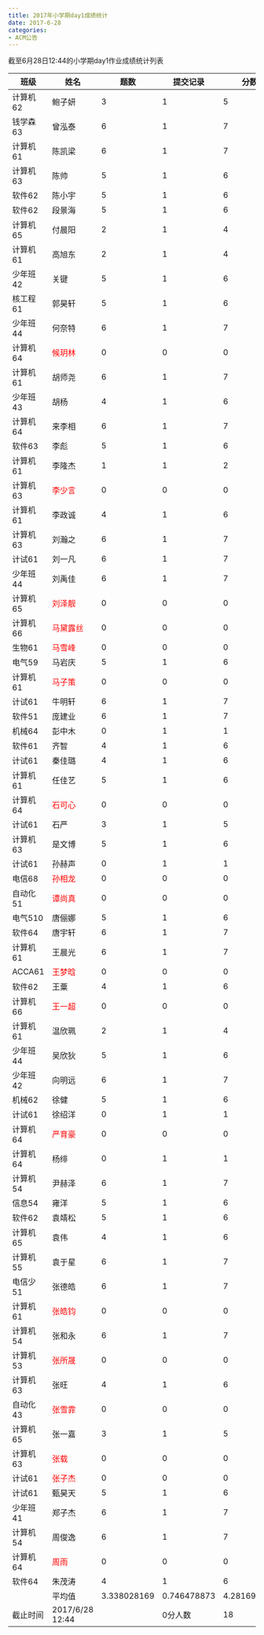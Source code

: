 ```yaml
---
title: 2017年小学期day1成绩统计
date: 2017-6-28
categories:
- ACM公告
---
```


截至6月28日12:44的小学期day1作业成绩统计列表

<!--more-->

| 班级     | 姓名                              | 题数        | 提交记录    | 分数        |
|----------|-----------------------------------|-------------|-------------|-------------|
| 计算机62 | 鲍子妍                            | 3           | 1           | 5           |
| 钱学森63 | 曾泓泰                            | 6           | 1           | 7           |
| 计算机61 | 陈凯梁                            | 6           | 1           | 7           |
| 计算机63 | 陈帅                              | 5           | 1           | 6           |
| 软件62   | 陈小宇                            | 5           | 1           | 6           |
| 软件62   | 段景海                            | 5           | 1           | 6           |
| 计算机65 | 付晨阳                            | 2           | 1           | 4           |
| 计算机61 | 高旭东                            | 2           | 1           | 4           |
| 少年班42 | 关键                              | 5           | 1           | 6           |
| 核工程61 | 郭昊轩                            | 5           | 1           | 6           |
| 少年班44 | 何奈特                            | 6           | 1           | 7           |
| 计算机64 | <font color='red'>候玥林</font>   | 0           | 0           | 0           |
| 计算机61 | 胡师尧                            | 6           | 1           | 7           |
| 少年班43 | 胡杨                              | 4           | 1           | 6           |
| 计算机64 | 来李相                            | 6           | 1           | 7           |
| 软件63   | 李彪                              | 5           | 1           | 6           |
| 计算机61 | 李隆杰                            | 1           | 1           | 2           |
| 计算机63 | <font color='red'>李少言</font>   | 0           | 0           | 0           |
| 计算机61 | 李政诚                            | 4           | 1           | 6           |
| 计算机63 | 刘瀚之                            | 6           | 1           | 7           |
| 计试61   | 刘一凡                            | 6           | 1           | 7           |
| 少年班44 | 刘禹佳                            | 6           | 1           | 7           |
| 计算机65 | <font color='red'>刘泽靓</font>   | 0           | 0           | 0           |
| 计算机66 | <font color='red'>马黛露丝</font> | 0           | 0           | 0           |
| 生物61   | <font color='red'>马雪峰</font>   | 0           | 0           | 0           |
| 电气59   | 马岩庆                            | 5           | 1           | 6           |
| 计算机61 | <font color='red'>马子策</font>   | 0           | 0           | 0           |
| 计试61   | 牛明轩                            | 6           | 1           | 7           |
| 软件51   | 庞建业                            | 6           | 1           | 7           |
| 机械64   | 彭中木                            | 0           | 1           | 1           |
| 软件61   | 齐智                              | 4           | 1           | 6           |
| 计试61   | 秦佳璐                            | 4           | 1           | 6           |
| 计算机61 | 任佳艺                            | 5           | 1           | 6           |
| 计算机64 | <font color='red'>石可心</font>   | 0           | 0           | 0           |
| 计试61   | 石严                              | 3           | 1           | 5           |
| 计算机63 | 是文博                            | 5           | 1           | 6           |
| 计试61   | 孙赫声                            | 0           | 1           | 1           |
| 电信68   | <font color='red'>孙相龙</font>   | 0           | 0           | 0           |
| 自动化51 | <font color='red'>谭尚真</font>   | 0           | 0           | 0           |
| 电气510  | 唐俪娜                            | 5           | 1           | 6           |
| 软件64   | 唐宇轩                            | 6           | 1           | 7           |
| 计算机61 | 王晨光                            | 6           | 1           | 7           |
| ACCA61   | <font color='red'>王梦晗</font>   | 0           | 0           | 0           |
| 软件62   | 王粟                              | 4           | 1           | 6           |
| 计算机66 | <font color='red'>王一超</font>   | 0           | 0           | 0           |
| 计算机61 | 温欣珮                            | 2           | 1           | 4           |
| 少年班44 | 吴欣狄                            | 5           | 1           | 6           |
| 少年班42 | 向明远                            | 6           | 1           | 7           |
| 机械62   | 徐健                              | 5           | 1           | 6           |
| 计试61   | 徐绍洋                            | 0           | 1           | 1           |
| 计算机64 | <font color='red'>严育豪</font>   | 0           | 0           | 0           |
| 计算机64 | 杨绯                              | 0           | 1           | 1           |
| 计算机54 | 尹赫泽                            | 6           | 1           | 7           |
| 信息54   | 雍洋                              | 5           | 1           | 6           |
| 软件62   | 袁靖松                            | 5           | 1           | 6           |
| 计算机65 | 袁伟                              | 4           | 1           | 6           |
| 计算机55 | 袁于星                            | 6           | 1           | 7           |
| 电信少51 | 张德皓                            | 6           | 1           | 7           |
| 计算机61 | <font color='red'>张皓钧</font>   | 0           | 0           | 0           |
| 计算机54 | 张和永                            | 6           | 1           | 7           |
| 计算机53 | <font color='red'>张所晟</font>   | 0           | 0           | 0           |
| 计算机63 | 张旺                              | 4           | 1           | 6           |
| 自动化43 | <font color='red'>张雪霏</font>   | 0           | 0           | 0           |
| 计算机65 | 张一嘉                            | 3           | 1           | 5           |
| 计算机63 | <font color='red'>张载</font>     | 0           | 0           | 0           |
| 计试61   | <font color='red'>张子杰</font>   | 0           | 0           | 0           |
| 计试61   | 甄昊天                            | 5           | 1           | 6           |
| 少年班41 | 郑子杰                            | 6           | 1           | 7           |
| 计算机54 | 周俊逸                            | 6           | 1           | 7           |
| 计算机64 | <font color='red'>周雨</font>     | 0           | 0           | 0           |
| 软件64   | 朱茂涛                            | 4           | 1           | 6           |
|          | 平均值                            | 3.338028169 | 0.746478873 | 4.281690141 |
| 截止时间 | 2017/6/28 12:44                   |             | 0分人数     | 18          |